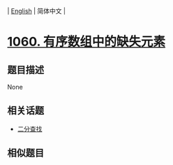 
| [English](README_EN.md) | 简体中文 |

# [1060. 有序数组中的缺失元素](https://leetcode-cn.com/problems/missing-element-in-sorted-array/)

## 题目描述

None

## 相关话题

- [二分查找](https://leetcode-cn.com/tag/binary-search)

## 相似题目


